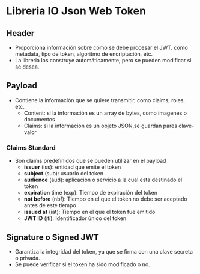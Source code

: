 # Libreria IO Json Web Token

## Header
- Proporciona información sobre cómo se debe procesar el JWT. como metadata, tipo de token, algoritmo de encriptación, etc.
- La libreria los construye automáticamente, pero se pueden modificar si se desea.

## Payload
- Contiene la información que se quiere transmitir, como claims, roles, etc.
    - Content: si la información es un array de bytes, como imagenes o documentos
    - Claims: si la información es un objeto JSON,se guardan pares clave-valor

### Claims Standard
- Son claims predefinidos que se pueden utilizar en el payload
  - **issuer** (iss): entidad que emite el token
  - **subject** (sub): usuario del token
  - **audience** (aud): aplicacion o servicio a la cual esta destinado el token
  - **expiration** time (exp): Tiempo de expiración del token
  - **not before** (nbf): Tiempo en el que el token no debe ser aceptado antes de este tiempo
  - **issued at** (iat): Tiempo en el que el token fue emitido
  - **JWT ID** (jti): Identificador único del token

## Signature o Signed JWT

- Garantiza la integridad del token, ya que se firma con una clave secreta o privada.
- Se puede verificar si el token ha sido modificado o no.



